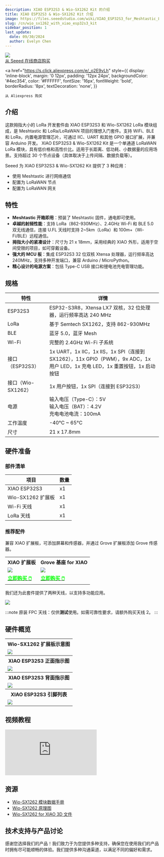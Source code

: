 ```yaml
---
description: XIAO ESP32S3 & Wio-SX1262 Kit 的介绍
title: XIAO ESP32S3 & Wio-SX1262 Kit 介绍
image: https://files.seeedstudio.com/wiki/XIAO_ESP32S3_for_Meshtastic_LoRa/2.png
slug: /cn/wio_sx1262_with_xiao_esp32s3_kit
sidebar_position: 1
last_update:
  date: 09/30/2024
  author: Evelyn Chen
---
```



<div style={{textAlign:'center'}}><img src="https://files.seeedstudio.com/wiki/XIAO_ESP32S3_for_Meshtastic_LoRa/2.png" style={{width:600, height:'auto'}}/></div>

<div style={{ textAlign: 'center', marginTop: '20px' }}>
  <a
    href="https://www.seeedstudio.com/Wio-SX1262-with-XIAO-ESP32S3-p-5982.html"
    style={{
      display: 'inline-block',
      margin: '0 12px',
      padding: '12px 24px',
      backgroundColor: '#4ec354',
      color: '#FFFFFF',
      fontSize: '16px',
      fontWeight: 'bold',
      borderRadius: '8px',
      textDecoration: 'none',
    }}
  >
    从 Seeed 在线商店购买
  </a>

  <a
    href="https://s.click.aliexpress.com/e/_o2E9vLh"
    style={{
      display: 'inline-block',
      margin: '0 12px',
      padding: '12px 24px',
      backgroundColor: '#4ec354',
      color: '#FFFFFF',
      fontSize: '16px',
      fontWeight: 'bold',
      borderRadius: '8px',
      textDecoration: 'none',
    }}
  >
    从 Aliexpress 购买
  </a>
</div>



## 介绍

这款拇指大小的 LoRa 开发套件由 XIAO ESP32S3 和 Wio-SX1262 LoRa 模块组成，是 Meshtastic 和 LoRa/LoRaWAN 项目的理想入门套件。支持 WiFi、BLE 和 LoRa，内置电源管理芯片，可通过 IIC、UART 和其他 GPIO 接口扩展，并兼容 Arduino 开发。
XIAO ESP32S3 & Wio-SX1262 Kit 是一个单通道 LoRaWAN LoRa 模块，具有低价格和高性价比。适用于长距离、低功耗、小数据量的应用场景。支持超过 30 个节点设备（具体取决于上传间隔、数据负载等）。

Seeed 为 XIAO ESP32S3 & Wio-SX1262 Kit 提供了 3 种应用：
- 使用 Meshtastic 进行网络通信
- 配置为 LoRaWAN 节点
- 配置为 LoRaWAN 网关

## 特性

* **Meshtastic 开箱即用**：预装了 Meshtastic 固件，通电即可使用。
* **卓越的射频性能**：支持 LoRa（862-930MHz）、2.4GHz Wi-Fi 和 BLE 5.0 双无线通信，连接 U.FL 天线时支持 2~5km（LoRa）和 100m+（Wi-Fi/BLE）远程通信。
* **拇指大小的紧凑设计**：尺寸为 21 x 18mm，采用经典的 XIAO 外形，适用于空间受限的项目，如可穿戴设备。
* **强大的 MCU 板**：集成 ESP32S3 32 位双核 Xtensa 处理器，运行频率高达 240MHz，支持多种开发端口，兼容 Arduino / MicroPython。
* **精心设计的电源方案**：包括 Type-C USB 接口和锂电池充电管理功能。



## 规格


| 特性 | 详情 |
| ---- | ---- |
| ESP32S3 | ESP32-S3R8，Xtensa LX7 双核，32 位处理器，运行频率高达 240 MHz |
| LoRa | 基于 Semtech SX1262，支持 862-930MHz |
| BLE | 蓝牙 5.0，蓝牙 Mesh |
| Wi-Fi | 完整的 2.4GHz Wi-Fi 子系统 |
| 接口（ESP32S3） | 1x UART，1x IIC，1x IIS，1x SPI（连接到 SX1262），11x GPIO（PWM），9x ADC，1x 用户 LED，1x 充电 LED，1x 重置按钮，1x 启动按钮 |
| 接口（Wio-SX1262） | 1x 用户按钮，1x SPI（连接到 ESP32S3） |
| 电源 | 输入电压（Type-C）：5V <br/> 输入电压（BAT）：4.2V <br/> 充电电池电流：100mA |
| 工作温度 | -40°C ~ 65°C |
| 尺寸 | 21 x 17.8mm |

## 硬件准备

### 部件清单

| 项目 | 数量 |
| ---- | ---- |
| XIAO ESP32S3 | x1 |
| Wio-SX1262 扩展板 | x1 |
| Wi-Fi 天线 | x1 |
| LoRa 天线 | x1 |

### 推荐配件

兼容 XIAO 扩展板，可添加屏幕和传感器，并通过 Grove 扩展板添加 Grove 传感器。

<div class="table-center">
  <table align="center">
    <tr>
      <th>XIAO 扩展板</th>
      <th>Grove 基座 for XIAO</th>
    </tr>
    <tr>
      <td><div style={{textAlign:'center'}}><img src="https://files.seeedstudio.com/wiki/XIAO_ESP32S3_for_Meshtastic_LoRa/1.png" style={{width:250, height:'auto'}}/></div></td>
      <td><div style={{textAlign:'center'}}><img src="https://files.seeedstudio.com/wiki/XIAO_ESP32S3_for_Meshtastic_LoRa/8.png" style={{width:250, height:'auto'}}/></div></td>
    </tr>
    <tr>
      <td><div class="get_one_now_container" style={{textAlign: 'center'}}>
        <a class="get_one_now_item" href="https://www.seeedstudio.com/Seeeduino-XIAO-Expansion-board-p-4746.html">
        <strong><span><font color={'FFFFFF'} size={"4"}> 立即购买 🖱️</font></span></strong>
        </a>
      </div></td>
      <td><div class="get_one_now_container" style={{textAlign: 'center'}}>
        <a class="get_one_now_item" href="https://www.seeedstudio.com/Grove-Shield-for-Seeeduino-XIAO-p-4621.html">
        <strong><span><font color={'FFFFFF'} size={"4"}> 立即购买 🖱️</font></span></strong>
        </a>
      </div></td>
    </tr>
  </table>
</div>

我们还为此套件提供了两种天线，以支持多功能应用。

<div style={{textAlign:'center'}}><img src="https://files.seeedstudio.com/wiki/XIAO_ESP32S3_for_Meshtastic_LoRa/37.png" style={{width:600, height:'auto'}}/></div>

:::note
原装 FPC 天线：仅供**测试**使用。如需可靠性要求，请额外购买天线 2。
:::

## 硬件概览

<table align="center">
  <tr>
	    <th>Wio-SX1262 扩展板示意图</th>
	</tr>
    <tr>
	    <td><div style={{textAlign:'center'}}><img src="https://files.seeedstudio.com/wiki/XIAO_ESP32S3_for_Meshtastic_LoRa/10.png" style={{width:700, height:'auto'}}/></div></td>
	</tr>
	<tr>
	    <th>XIAO ESP32S3 正面指示图</th>
	</tr>
	<tr>
	    <td><div style={{textAlign:'center'}}><img src="https://files.seeedstudio.com/wiki/SeeedStudio-XIAO-ESP32S3/img/front-indication.png" style={{width:700, height:'auto'}}/></div></td>
	</tr>
    <tr>
	    <th>XIAO ESP32S3 背面指示图</th>
	</tr>
    <tr>
	    <td><div style={{textAlign:'center'}}><img src="https://files.seeedstudio.com/wiki/SeeedStudio-XIAO-ESP32S3/img/back-indication.png" style={{width:700, height:'auto'}}/></div></td>
	</tr>
    <tr>
	    <th>XIAO ESP32S3 引脚列表</th>
	</tr>
    <tr>
	    <td><div style={{textAlign:'center'}}><img src="https://files.seeedstudio.com/wiki/XIAO_ESP32S3_for_Meshtastic_LoRa/13.png" style={{width:700, height:'auto'}}/></div></td>
	</tr>
</table>

## 视频教程

<iframe class="youtube-video-r" src="https://www.youtube.com/embed/AGPZ9xnX3gs" title="YouTube 视频播放器" frameborder="0" allow="accelerometer; autoplay; clipboard-write; encrypted-media; gyroscope; picture-in-picture; web-share" allowfullscreen></iframe>

## 资源

* [Wio-SX1262 模块数据手册](https://files.seeedstudio.com/products/SenseCAP/Wio_SX1262/Wio-SX1262_Module_Datasheet.pdf)
* [Wio-SX1262 原理图](https://files.seeedstudio.com/products/SenseCAP/Wio_SX1262/Schematic_Diagram_Wio-SX1262_for_XIAO.pdf)
* [Wio-SX1262 for XIAO 3D 文件](https://files.seeedstudio.com/products/SenseCAP/Wio_SX1262/Wio-SX1262_for_XIAO_3D_file.step)

## 技术支持与产品讨论

感谢您选择我们的产品！我们致力于为您提供多种支持，确保您在使用我们的产品时拥有尽可能顺畅的体验。我们提供多种沟通渠道，以满足不同的偏好和需求。

<div class="button_tech_support_container">
<a href="https://forum.seeedstudio.com/" class="button_forum"></a>
<a href="https://www.seeedstudio.com/contacts" class="button_email"></a>
</div>

<div class="button_tech_support_container">
<a href="https://discord.gg/eWkprNDMU7" class="button_discord"></a>
<a href="https://github.com/Seeed-Studio/wiki-documents/discussions/69" class="button_discussion"></a>
</div>